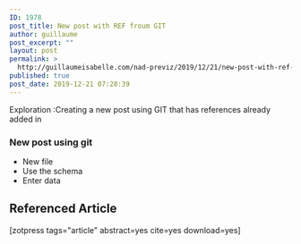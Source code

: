 ```yaml
---
ID: 1978
post_title: New post with REF froum GIT
author: guillaume
post_excerpt: ""
layout: post
permalink: >
  http://guillaumeisabelle.com/nad-previz/2019/12/21/new-post-with-ref-froum-git/
published: true
post_date: 2019-12-21 07:28:39
---
```

<!-- wp:paragraph -->

Exploration :Creating a new post using GIT that has references already added in

<!-- /wp:paragraph -->

<!-- wp:heading {"level":3} -->

### New post using git

<!-- /wp:heading -->

<!-- wp:list -->

*   New file
*   Use the schema
*   Enter data

<!-- /wp:list -->

<!-- wp:heading -->

## Referenced Article

<!-- /wp:heading -->

<!-- wp:paragraph -->

[zotpress tags="article" abstract=yes cite=yes download=yes]

<!-- /wp:paragraph -->
